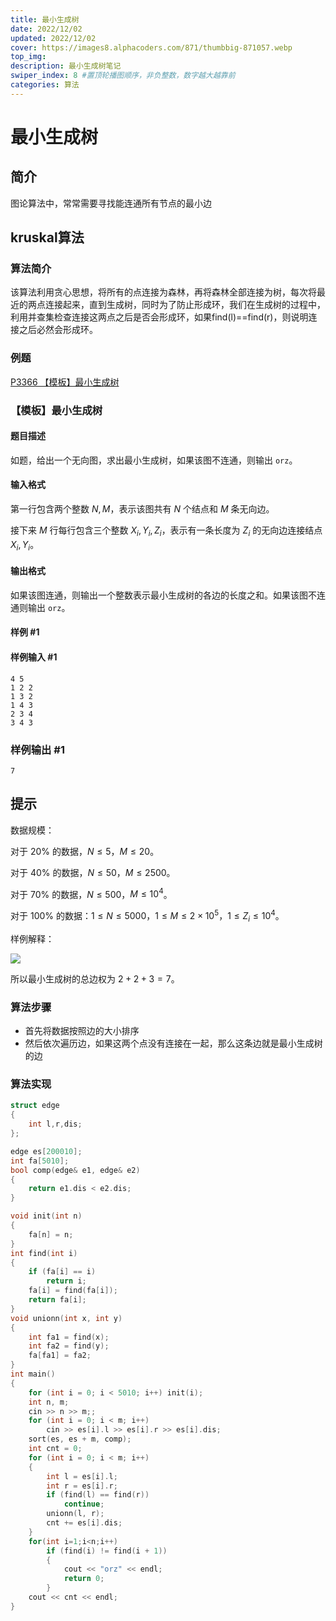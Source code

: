 ```yaml
---
title: 最小生成树
date: 2022/12/02
updated: 2022/12/02
cover: https://images8.alphacoders.com/871/thumbbig-871057.webp
top_img: 
description: 最小生成树笔记
swiper_index: 8 #置顶轮播图顺序，非负整数，数字越大越靠前
categories: 算法
---
```




# 最小生成树

## 简介

图论算法中，常常需要寻找能连通所有节点的最小边

## kruskal算法

### 算法简介

该算法利用贪心思想，将所有的点连接为森林，再将森林全部连接为树，每次将最近的两点连接起来，直到生成树，同时为了防止形成环，我们在生成树的过程中，利用并查集检查连接这两点之后是否会形成环，如果find(l)==find(r)，则说明连接之后必然会形成环。

### 例题

[P3366 【模板】最小生成树](https://www.luogu.com.cn/problem/P3366)

### 【模板】最小生成树

#### 题目描述

如题，给出一个无向图，求出最小生成树，如果该图不连通，则输出 `orz`。

#### 输入格式

第一行包含两个整数 $N,M$，表示该图共有 $N$ 个结点和 $M$ 条无向边。

接下来 $M$ 行每行包含三个整数 $X_i,Y_i,Z_i$，表示有一条长度为 $Z_i$ 的无向边连接结点 $X_i,Y_i$。

#### 输出格式

如果该图连通，则输出一个整数表示最小生成树的各边的长度之和。如果该图不连通则输出 `orz`。

#### 样例 #1

#### 样例输入 #1

```
4 5
1 2 2
1 3 2
1 4 3
2 3 4
3 4 3
```

### 样例输出 #1

```
7
```

## 提示

数据规模：

对于 $20\%$ 的数据，$N\le 5$，$M\le 20$。

对于 $40\%$ 的数据，$N\le 50$，$M\le 2500$。

对于 $70\%$ 的数据，$N\le 500$，$M\le 10^4$。

对于 $100\%$ 的数据：$1\le N\le 5000$，$1\le M\le 2\times 10^5$，$1\le Z_i \le 10^4$。


样例解释：

 ![](https://cdn.luogu.com.cn/upload/pic/2259.png) 

所以最小生成树的总边权为 $2+2+3=7$。

### 算法步骤

* 首先将数据按照边的大小排序
* 然后依次遍历边，如果这两个点没有连接在一起，那么这条边就是最小生成树的边

### 算法实现

```cpp
struct edge
{
	int l,r,dis;
};

edge es[200010];
int fa[5010];
bool comp(edge& e1, edge& e2)
{
	return e1.dis < e2.dis;
}

void init(int n)
{
    fa[n] = n;
}
int find(int i)
{
    if (fa[i] == i)
        return i;
    fa[i] = find(fa[i]);
    return fa[i];
}
void unionn(int x, int y)
{
    int fa1 = find(x);
    int fa2 = find(y);
    fa[fa1] = fa2;
}
int main()
{
    for (int i = 0; i < 5010; i++) init(i);
	int n, m;
	cin >> n >> m;;
	for (int i = 0; i < m; i++)
		cin >> es[i].l >> es[i].r >> es[i].dis;
	sort(es, es + m, comp);
    int cnt = 0;
    for (int i = 0; i < m; i++)
    {
        int l = es[i].l;
        int r = es[i].r;
        if (find(l) == find(r))
            continue;
        unionn(l, r);
        cnt += es[i].dis;    
    }
    for(int i=1;i<n;i++)
        if (find(i) != find(i + 1))
        {
            cout << "orz" << endl;
            return 0;
        }
    cout << cnt << endl;
}
```


